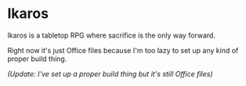 # Ikaros
Ikaros is a tabletop RPG where sacrifice is the only way forward.

Right now it's just Office files because I'm too lazy to set up any kind of proper build thing.

_(Update: I've set up a proper build thing but it's still Office files)_